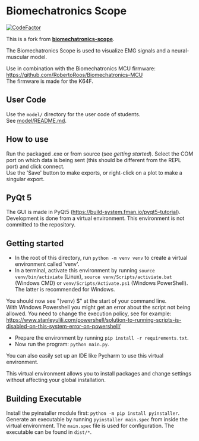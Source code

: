 # Biomechatronics Scope

[![CodeFactor](https://www.codefactor.io/repository/bitbucket/ctw-bw/uscope/badge)](https://www.codefactor.io/repository/bitbucket/ctw-bw/uscope)

This is a fork from [**biomechatronics-scope**](https://bitbucket.org/ctw-bw/biomechatronics-scope/src/master/).

The Biomechatronics Scope is used to visualize EMG signals and a neural-muscular model.

Use in combination with the Biomechatronics MCU firmware: https://github.com/RobertoRoos/Biomechatronics-MCU  
The firmware is made for the K64F.

## User Code

Use the `model/` directory for the user code of students.  
See [model/README.md](model/README.md). 

## How to use

Run the packaged .exe or from source (see *getting started*). Select the COM port on which data is being sent (this should be different from the REPL port) and click connect.  
Use the 'Save' button to make exports, or right-click on a plot to make a singular export.

## PyQt 5

The GUI is made in PyQt5 (https://build-system.fman.io/pyqt5-tutorial). Development is done from a virtual environment.
This environment is not committed to the repository.

## Getting started

* In the root of this directory, run `python -m venv venv` to create a virtual environment called 'venv'.
* In a terminal, activate this environment by running `source venv/bin/activiate` (Linux), `source venv/Scripts/activiate.bat`
(Windows CMD) or `venv/Scripts/Activate.ps1` (Windows PowerShell). The latter is recommended for Windows.

You should now see "(venv) $" at the start of your command line.  
With Windows Powershell you might get an error about the script not being allowed. You need to change the execution policy, see for example: https://www.stanleyulili.com/powershell/solution-to-running-scripts-is-disabled-on-this-system-error-on-powershell/

* Prepare the environment by running `pip install -r requirements.txt`.
* Now run the program: `python main.py`.

You can also easily set up an IDE like Pycharm to use this virtual environment.

This virtual environment allows you to install packages and change settings without affecting your global installation.

## Building Executable

Install the pyinstaller module first: `python -m pip install pyinstaller`.  
Generate an executable by running `pyinstaller main.spec` from inside the virtual environment. The `main.spec` file is used for configuration. The executable can be found in `dist/*`.
